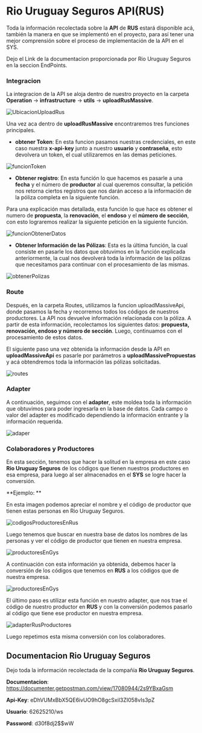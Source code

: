 
# Rio Uruguay Seguros API(RUS)

Toda la información recolectada sobre la **API** de **RUS** estará disponible acá, también la manera en que se implementó en el proyecto, para así tener una mejor comprensión sobre el proceso de implementación de la API en el SYS.

Dejo el Link de la documentacion proporcionada por Rio Uruguay Seguros en la seccion EndPoints.

### Integracion

La integracion de la API se aloja dentro de nuestro proyecto en la carpeta **Operation** -> **infrastructure** -> **utils** -> **uploadRusMassive**.

![UbicacionUploadRus](../../../../static/rus/ubicacionUploadRus.png)

Una vez aca dentro de **uploadRusMassive** encontraremos tres funciones principales.

- **obtener Token**: En esta funcion pasamos nuestras credenciales, en este caso nuestra **x-api-key** junto a nuestro **usuario** y **contraseña**, esto devolvera un token, el cual utilizaremos en las demas peticiones. 

![funcionToken](../../../../static/rus/funcionToken.png)


- **Obtener registro**: En esta función lo que hacemos es pasarle a una **fecha** y el número de **productor** al cual queremos consultar, la petición nos retorna ciertos registros que nos darán acceso a la información de la póliza completa en la siguiente función.

Para una explicación mas detallada, esta función lo que hace es obtener el numero de **propuesta**, la **renovación**, el **endoso** y el **número de sección**, con esto lograremos realizar la siguiente petición en la siguiente función.

![funcionObtenerDatos](../../../../static/rus/funcionObtenerDatosRus.png)

- **Obtener Información de las Pólizas**: Esta es la última función, la cual consiste en pasarle los datos que obtuvimos en la función explicada anteriormente, la cual nos devolverá toda la información de las pólizas que necesitamos para continuar con el procesamiento de las mismas.

![obtenerPolizas](../../../../static/rus/obtenerPolizas.png)        

### Route

Después, en la carpeta Routes, utilizamos la funcion uploadMassiveApi, donde pasamos la fecha y recorremos todos los códigos de nuestros productores. La API nos devuelve información relacionada con la póliza. A partir de esta información, recolectamos los siguientes datos: **propuesta, renovación, endoso y número de sección**. Luego, continuamos con el procesamiento de estos datos.

El siguiente paso una vez obtenida la información desde la API en **uploadMassiveApi** es pasarle por parámetros a **uploadMassivePropuestas** y acá obtendremos toda la información las pólizas solicitadas.

![routes](../../../../static/rus/operationRus.png)

### Adapter

A continuación, seguimos con el **adapter**, este moldea toda la información que obtuvimos para poder ingresarla en la base de datos. Cada campo o valor del adapter es modificado dependiendo la información entrante y la información requerida.

![adaper](../../../../static/rus/adapterRus.png)

### Colaboradores y Productores

En esta sección, tenemos que hacer la solitud en la empresa en este caso **Rio Uruguay Seguros** de los códigos que tienen nuestros productores en esa empresa, para luego al ser almacenados en el **SYS** se logre hacer la conversión. 

**Ejemplo: **

En esta imagen podemos apreciar el nombre y el código de productor que tienen estas personas en Rio Uruguay Seguros.

![codigosProductoresEnRus](../../../../static/rus/codigoDeProductoresEnRus.png)

Luego tenemos que buscar en nuestra base de datos los nombres de las personas y ver el código de productor que tienen en nuestra empresa.

![productoresEnGys](../../../../static/rus/productoresEnGys.png)

A continuación con esta información ya obtenida, debemos hacer la conversión de los códigos que tenemos en **RUS** a los códigos que de nuestra empresa.

![productoresEnGys](../../../../static/rus/convercionCodigos.png)

El último paso es utilizar esta función en nuestro adapter, que nos trae el código de nuestro productor en **RUS** y con la conversión podemos pasarlo al código que tiene ese productor en nuestra empresa.

![adapterRusProductores](../../../../static/rus/adapterRusProductores.png)

Luego repetimos esta misma conversión con los colaboradores.

## Documentacion Rio Uruguay Seguros

Dejo toda la información recolectada de la compañía **Rio Uruguay Seguros**.

**Documentacion**: https://documenter.getpostman.com/view/17080944/2s9YBxaGsm

**Api-Key**: eDhVUMxBbX5QE6ivUO9hO8gcSxil3ZI058vIs3pZ

**Usuario**: 62625210/ws

**Password**: d30f8dj2$$wW

